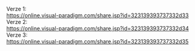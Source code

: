 Verze 1:<br>
https://online.visual-paradigm.com/share.jsp?id=323139393737332d33
Verze 2:<br>
https://online.visual-paradigm.com/share.jsp?id=323139393737332d34
Verze 3:<br>
https://online.visual-paradigm.com/share.jsp?id=323139393737332d35
